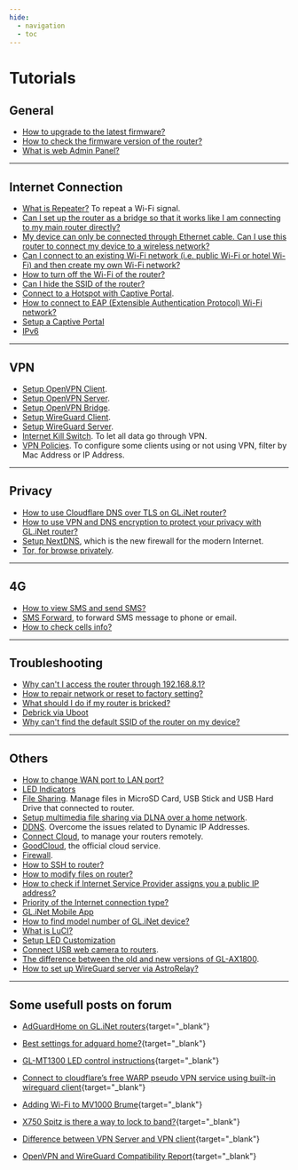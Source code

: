 ```yaml
---
hide:
  - navigation
  - toc
---
```


# Tutorials

## General

* [How to upgrade to the latest firmware?](firmware_upgrade)
* [How to check the firmware version of the router?](check_firmware_version)
* [What is web Admin Panel?](web_admin_panel)

---

## Internet Connection

* [What is Repeater?](repeater) To repeat a Wi-Fi signal.
* [Can I set up the router as a bridge so that it works like I am connecting to my main router directly?](setup_the_router_as_a_bridge)
* [My device can only be connected through Ethernet cable. Can I use this router to connect my device to a wireless network?](produce_a_wired_connection)
* [Can I connect to an existing Wi-Fi network (i.e. public Wi-Fi or hotel Wi-Fi) and then create my own Wi-Fi network?](connect_to_an_existing_wifi)
* [How to turn off the Wi-Fi of the router?](turn_off_wifi)
* [Can I hide the SSID of the router?](hide_ssid)
* [Connect to a Hotspot with Captive Portal](connect_to_a_hotspot_with_captive_portal).
* [How to connect to EAP (Extensible Authentication Protocol) Wi-Fi network?](eap)
* [Setup a Captive Portal](captive_portal)
* [IPv6](ipv6)

---

## VPN

* [Setup OpenVPN Client](openvpn_client).
* [Setup OpenVPN Server](openvpn_server).
* [Setup OpenVPN Bridge](openvpn_bridge).
* [Setup WireGuard Client](wireguard_client).
* [Setup WireGuard Server](wireguard_server).
* [Internet Kill Switch](internet_kill_switch). To let all data go through VPN.
* [VPN Policies](vpn_policies). To configure some clients using or not using VPN, filter by Mac Address or IP Address. 

---

## Privacy

* [How to use Cloudflare DNS over TLS on GL.iNet router?](how_to_use_cloudflare_dns_over_tls_on_glinet_router)
* [How to use VPN and DNS encryption to protect your privacy with GL.iNet router?](how_to_use_vpn_and_dns_encryption_to_protect_your_privacy_with_glinet_router)
* [Setup NextDNS](nextdns), which is the new firewall for the modern Internet.
* [Tor, for browse privately](tor).

---

## 4G

* [How to view SMS and send SMS?](sms)
* [SMS Forward](sms_forward), to forward SMS message to phone or email.
* [How to check cells info?](cells_info)

---

## Troubleshooting

* [Why can't I access the router through 192.168.8.1?](cannot_access_web_admin_panel)
* [How to repair network or reset to factory setting?](repair_network_or_reset_firmware)
* [What should I do if my router is bricked?](debrick)
* [Debrick via Uboot](debrick)
* [Why can't find the default SSID of the router on my device?](cannot_find_ssid)

---

## Others

* [How to change WAN port to LAN port?](change_wan_to_lan)
* [LED Indicators](led)
* [File Sharing](file_sharing). Manage files in MicroSD Card, USB Stick and USB Hard Drive that connected to router.
* [Setup multimedia file sharing via DLNA over a home network](multimedia_file_sharing).
* [DDNS](ddns). Overcome the issues related to Dynamic IP Addresses.
* [Connect Cloud](cloud), to manage your routers remotely.
* [GoodCloud](cloud), the official cloud service.
* [Firewall](firewall).
* [How to SSH to router?](ssh)
* [How to modify files on router?](scp)
* [How to check if Internet Service Provider assigns you a public IP address?](how_to_check_if_isp_assigns_you_a_public_ip_address)
* [Priority of the Internet connection type?](internet_connection_priority)
* [GL.iNet Mobile App](mobile_app)
* [How to find model number of GL.iNet device?](how_to_find_model)
* [What is LuCI?](what_is_luci)
* [Setup LED Customization](led_customization)
* [Connect USB web camera to routers](camera).
* [The difference between the old and new versions of GL-AX1800](gl-ax1800_new_vs_old_version).
* [How to set up WireGuard server via AstroRelay?](set_up_wireguard_server_via_astrorelay)

---

## Some usefull posts on forum

* [AdGuardHome on GL.iNet routers](https://forum.gl-inet.com/t/adguardhome-on-gl-routers/10664){target="_blank"}

* [Best settings for adguard home?](https://forum.gl-inet.com/t/best-settings-for-adguard-home/11975){target="_blank"}

* [GL-MT1300 LED control instructions](https://forum.gl-inet.com/t/gl-mt1300-led-control-instructions/13338){target="_blank"}

* [Connect to cloudflare’s free WARP pseudo VPN service using built-in wireguard client](https://forum.gl-inet.com/t/guide-connect-to-cloudflares-free-warp-pseudo-vpn-service-using-built-in-wireguard-client/10508){target="_blank"}

* [Adding Wi-Fi to MV1000 Brume](https://forum.gl-inet.com/t/adding-wi-fi-to-mv1000-brume/9610){target="_blank"}

* [X750 Spitz is there a way to lock to band?](https://forum.gl-inet.com/t/x750-spitz-is-there-a-way-to-lock-to-band/5687){target="_blank"}

* [Difference between VPN Server and VPN client](https://forum.gl-inet.com/t/difference-between-vpn-server-and-vpn-client/10045){target="_blank"}

* [OpenVPN and WireGuard Compatibility Report](https://forum.gl-inet.com/t/openvpn-and-wireguard-compatibility-report/15621){target="_blank"}
